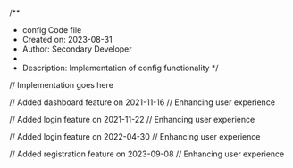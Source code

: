 /**
 * config Code file
 * Created on: 2023-08-31
 * Author: Secondary Developer
 *
 * Description: Implementation of config functionality
 */
 
// Implementation goes here


// Added dashboard feature on 2021-11-16
// Enhancing user experience

// Added login feature on 2021-11-22
// Enhancing user experience

// Added login feature on 2022-04-30
// Enhancing user experience

// Added registration feature on 2023-09-08
// Enhancing user experience
